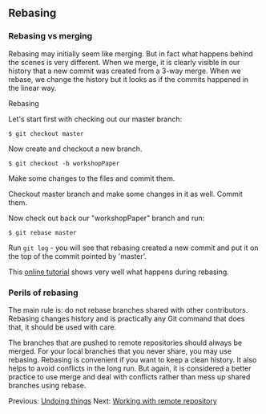 ## Rebasing

### Rebasing vs merging

Rebasing may initially seem like merging. But in fact what happens behind the
scenes is very different. When we merge, it is clearly visible in our history
that a new commit was created from a  3-way merge. When we rebase, we change
the history but it looks as if the commits happened in the linear way.

Rebasing 

Let's start first with checking out our master branch:

	$ git checkout master
	
Now create and checkout a new branch.

	$ git checkout -b workshopPaper
	
Make some changes to the files and commit them.

Checkout master branch and make some changes in it as well. Commit them.

Now check out back our "workshopPaper" branch and run:

	$ git rebase master

Run `git log` - you will see that rebasing created a new commit and put it on
the top of the commit pointed by 'master'. 


This [online tutorial](http://pcottle.github.io/learnGitBranching/) shows very
well what happens during rebasing.

### Perils of rebasing

The main rule is: do not rebase branches shared with other contributors.
Rebasing changes history and is practically any Git command that does that, it
should be used with care. 

The branches that are pushed to remote repositories should always be merged.
For your local branches that you never share, you may use rebasing. Rebasing is
convenient if you want to keep a clean history. It also helps to avoid
conflicts in the long run. But again, it is considered a better practice to use
merge and deal with conflicts rather than mess up shared branches using rebase.


Previous: [Undoing things](4_Undoing.md) Next: [Working with remote
repository](6_Remote.md)
